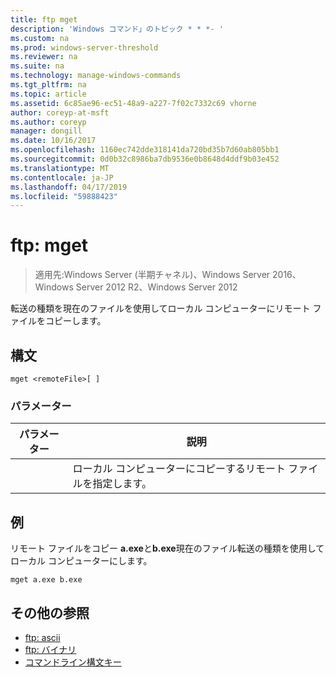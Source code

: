 ```yaml
---
title: ftp mget
description: 'Windows コマンド」のトピック * * *- '
ms.custom: na
ms.prod: windows-server-threshold
ms.reviewer: na
ms.suite: na
ms.technology: manage-windows-commands
ms.tgt_pltfrm: na
ms.topic: article
ms.assetid: 6c85ae96-ec51-48a9-a227-7f02c7332c69 vhorne
author: coreyp-at-msft
ms.author: coreyp
manager: dongill
ms.date: 10/16/2017
ms.openlocfilehash: 1160ec742dde318141da720bd35b7d60ab805bb1
ms.sourcegitcommit: 0d0b32c8986ba7db9536e0b8648d4ddf9b03e452
ms.translationtype: MT
ms.contentlocale: ja-JP
ms.lasthandoff: 04/17/2019
ms.locfileid: "59888423"
---
```

# <a name="ftp-mget"></a>ftp: mget

>適用先:Windows Server (半期チャネル)、Windows Server 2016、Windows Server 2012 R2、Windows Server 2012

転送の種類を現在のファイルを使用してローカル コンピューターにリモート ファイルをコピーします。   
## <a name="syntax"></a>構文  
```  
mget <remoteFile>[ ]  
```  
### <a name="parameters"></a>パラメーター  
|パラメーター|説明|  
|-------|--------|  
|<remoteFile>|ローカル コンピューターにコピーするリモート ファイルを指定します。|  
## <a name="BKMK_Examples"></a>例  
リモート ファイルをコピー **a.exe**と**b.exe**現在のファイル転送の種類を使用してローカル コンピューターにします。  
```  
mget a.exe b.exe  
```  
## <a name="additional-references"></a>その他の参照  
-   [ftp: ascii](ftp-ascii.md)  
-   [ftp: バイナリ](ftp-binary.md)  
-   [コマンドライン構文キー](command-line-syntax-key.md)  
